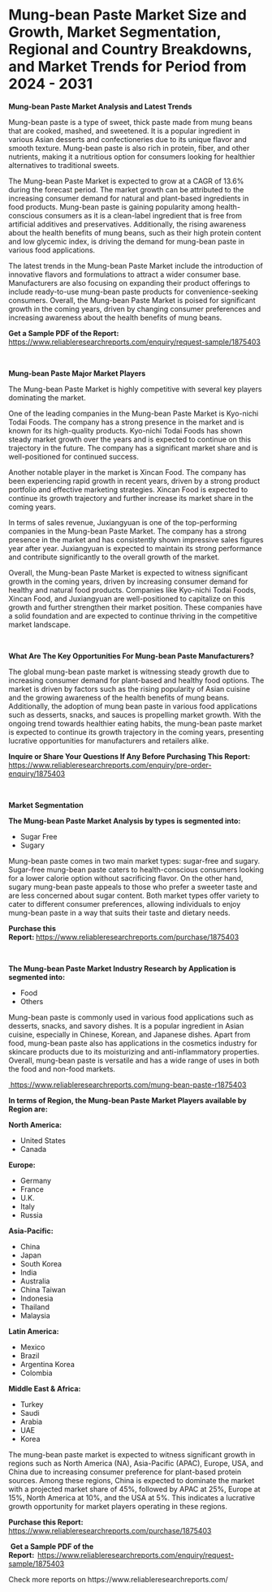 <p><h1>Mung-bean Paste Market Size and Growth, Market Segmentation, Regional and Country Breakdowns, and Market Trends for Period from 2024 -  2031</h1></p><p><strong>Mung-bean Paste Market Analysis and Latest Trends</strong></p>
<p><p>Mung-bean paste is a type of sweet, thick paste made from mung beans that are cooked, mashed, and sweetened. It is a popular ingredient in various Asian desserts and confectioneries due to its unique flavor and smooth texture. Mung-bean paste is also rich in protein, fiber, and other nutrients, making it a nutritious option for consumers looking for healthier alternatives to traditional sweets.</p><p>The Mung-bean Paste Market is expected to grow at a CAGR of 13.6% during the forecast period. The market growth can be attributed to the increasing consumer demand for natural and plant-based ingredients in food products. Mung-bean paste is gaining popularity among health-conscious consumers as it is a clean-label ingredient that is free from artificial additives and preservatives. Additionally, the rising awareness about the health benefits of mung beans, such as their high protein content and low glycemic index, is driving the demand for mung-bean paste in various food applications.</p><p>The latest trends in the Mung-bean Paste Market include the introduction of innovative flavors and formulations to attract a wider consumer base. Manufacturers are also focusing on expanding their product offerings to include ready-to-use mung-bean paste products for convenience-seeking consumers. Overall, the Mung-bean Paste Market is poised for significant growth in the coming years, driven by changing consumer preferences and increasing awareness about the health benefits of mung beans.</p></p>
<p><strong>Get a Sample PDF of the Report:&nbsp;</strong> <a href="https://www.reliableresearchreports.com/enquiry/request-sample/1875403">https://www.reliableresearchreports.com/enquiry/request-sample/1875403</a></p>
<p>&nbsp;</p>
<p><strong>Mung-bean Paste Major Market Players</strong></p>
<p><p>The Mung-bean Paste Market is highly competitive with several key players dominating the market. </p><p>One of the leading companies in the Mung-bean Paste Market is Kyo-nichi Todai Foods. The company has a strong presence in the market and is known for its high-quality products. Kyo-nichi Todai Foods has shown steady market growth over the years and is expected to continue on this trajectory in the future. The company has a significant market share and is well-positioned for continued success.</p><p>Another notable player in the market is Xincan Food. The company has been experiencing rapid growth in recent years, driven by a strong product portfolio and effective marketing strategies. Xincan Food is expected to continue its growth trajectory and further increase its market share in the coming years.</p><p>In terms of sales revenue, Juxiangyuan is one of the top-performing companies in the Mung-bean Paste Market. The company has a strong presence in the market and has consistently shown impressive sales figures year after year. Juxiangyuan is expected to maintain its strong performance and contribute significantly to the overall growth of the market.</p><p>Overall, the Mung-bean Paste Market is expected to witness significant growth in the coming years, driven by increasing consumer demand for healthy and natural food products. Companies like Kyo-nichi Todai Foods, Xincan Food, and Juxiangyuan are well-positioned to capitalize on this growth and further strengthen their market position. These companies have a solid foundation and are expected to continue thriving in the competitive market landscape.</p></p>
<p>&nbsp;</p>
<p><strong>What Are The Key Opportunities For Mung-bean Paste Manufacturers?</strong></p>
<p><p>The global mung-bean paste market is witnessing steady growth due to increasing consumer demand for plant-based and healthy food options. The market is driven by factors such as the rising popularity of Asian cuisine and the growing awareness of the health benefits of mung beans. Additionally, the adoption of mung bean paste in various food applications such as desserts, snacks, and sauces is propelling market growth. With the ongoing trend towards healthier eating habits, the mung-bean paste market is expected to continue its growth trajectory in the coming years, presenting lucrative opportunities for manufacturers and retailers alike.</p></p>
<p><strong>Inquire or Share Your Questions If Any Before Purchasing This Report:</strong> <a href="https://www.reliableresearchreports.com/enquiry/pre-order-enquiry/1875403">https://www.reliableresearchreports.com/enquiry/pre-order-enquiry/1875403</a></p>
<p>&nbsp;</p>
<p><strong>Market Segmentation</strong></p>
<p><strong>The Mung-bean Paste Market Analysis by types is segmented into:</strong></p>
<p><ul><li>Sugar Free</li><li>Sugary</li></ul></p>
<p><p>Mung-bean paste comes in two main market types: sugar-free and sugary. Sugar-free mung-bean paste caters to health-conscious consumers looking for a lower calorie option without sacrificing flavor. On the other hand, sugary mung-bean paste appeals to those who prefer a sweeter taste and are less concerned about sugar content. Both market types offer variety to cater to different consumer preferences, allowing individuals to enjoy mung-bean paste in a way that suits their taste and dietary needs.</p></p>
<p><strong>Purchase this Report:&nbsp;</strong><a href="https://www.reliableresearchreports.com/purchase/1875403">https://www.reliableresearchreports.com/purchase/1875403</a></p>
<p>&nbsp;</p>
<p><strong>The Mung-bean Paste Market Industry Research by Application is segmented into:</strong></p>
<p><ul><li>Food</li><li>Others</li></ul></p>
<p><p>Mung-bean paste is commonly used in various food applications such as desserts, snacks, and savory dishes. It is a popular ingredient in Asian cuisine, especially in Chinese, Korean, and Japanese dishes. Apart from food, mung-bean paste also has applications in the cosmetics industry for skincare products due to its moisturizing and anti-inflammatory properties. Overall, mung-bean paste is versatile and has a wide range of uses in both the food and non-food markets.</p></p>
<p><a href="https://www.reliableresearchreports.com/mung-bean-paste-r1875403">&nbsp;https://www.reliableresearchreports.com/mung-bean-paste-r1875403</a></p>
<p><strong>In terms of Region, the Mung-bean Paste Market Players available by Region are:</strong></p>
<p>
    <p> <strong> North America: </strong>
        <ul>
            <li>United States</li>
            <li>Canada</li>
        </ul>
        </p> 
    <p> <strong> Europe: </strong>
        <ul>
            <li>Germany</li>
            <li>France</li>
            <li>U.K.</li>
            <li>Italy</li>
            <li>Russia</li>
        </ul>
        </p> 
    <p> <strong> Asia-Pacific: </strong>
        <ul>
            <li>China</li>
            <li>Japan</li>
            <li>South Korea</li>
            <li>India</li>
            <li>Australia</li>
            <li>China Taiwan</li>
            <li>Indonesia</li>
            <li>Thailand</li>
            <li>Malaysia</li>
        </ul>
        </p> 
    <p> <strong> Latin America: </strong>
        <ul>
            <li>Mexico</li>
            <li>Brazil</li>
            <li>Argentina Korea</li>
            <li>Colombia</li>
        </ul>
        </p> 
    <p> <strong> Middle East & Africa: </strong>
        <ul>
            <li>Turkey</li>
            <li>Saudi</li>
            <li>Arabia</li>
            <li>UAE</li>
            <li>Korea</li>
        </ul>
    </p>
    </p>
<p><p>The mung-bean paste market is expected to witness significant growth in regions such as North America (NA), Asia-Pacific (APAC), Europe, USA, and China due to increasing consumer preference for plant-based protein sources. Among these regions, China is expected to dominate the market with a projected market share of 45%, followed by APAC at 25%, Europe at 15%, North America at 10%, and the USA at 5%. This indicates a lucrative growth opportunity for market players operating in these regions.</p></p>
<p><strong>Purchase this Report: </strong><a href="https://www.reliableresearchreports.com/purchase/1875403">https://www.reliableresearchreports.com/purchase/1875403</a></p>
<p>&nbsp;<strong>Get a Sample PDF of the Report:&nbsp;&nbsp;</strong><a href="https://www.reliableresearchreports.com/enquiry/request-sample/1875403">https://www.reliableresearchreports.com/enquiry/request-sample/1875403</a></p>
<p><strong></strong></p>
<p>Check more reports on https://www.reliableresearchreports.com/</p>